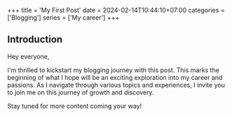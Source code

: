 +++
title = 'My First Post'
date = 2024-02-14T10:44:10+07:00
categories = ['Blogging']
series = ['My career']
+++
## Introduction

Hey everyone,

I'm thrilled to kickstart my blogging journey with this post. This marks the beginning of what I hope will be an exciting exploration into my career and passions. As I navigate through various topics and experiences, I invite you to join me on this journey of growth and discovery.

Stay tuned for more content coming your way!